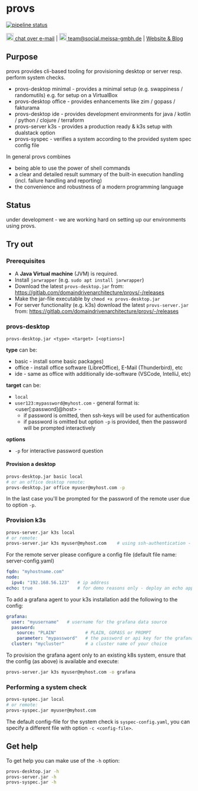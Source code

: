 # provs
[![pipeline status](https://gitlab.com/domaindrivenarchitecture/provs/badges/master/pipeline.svg)](https://gitlab.com/domaindrivenarchitecture/provs/-/commits/master)

[<img src="https://domaindrivenarchitecture.org/img/delta-chat.svg" width=20 alt="DeltaChat"> chat over e-mail](mailto:buero@meissa-gmbh.de?subject=community-chat) | [<img src="https://meissa-gmbh.de/img/community/Mastodon_Logotype.svg" width=20 alt="team@social.meissa-gmbh.de"> team@social.meissa-gmbh.de](https://social.meissa-gmbh.de/@team) | [Website & Blog](https://domaindrivenarchitecture.org)

## Purpose

provs provides cli-based tooling for provisioning desktop or server resp. perform system checks.
* provs-desktop minimal - provides a minimal setup (e.g. swappiness / randomutils) e.g. for setup on a VirtualBox  
* provs-desktop office - provides enhancements like zim / gopass / fakturama
* provs-desktop ide - provides development environments for java / kotlin / python / clojure / terraform
* provs-server k3s - provides a production ready & k3s setup with dualstack option
* provs-syspec - verifies a system according to the provided system spec config file

In general provs combines
* being able to use the power of shell commands
* a clear and detailed result summary of the built-in execution handling (incl. failure handling and reporting)
* the convenience and robustness of a modern programming language

## Status

under development - we are working hard on setting up our environments using provs.

## Try out
### Prerequisites

* A **Java Virtual machine** (JVM) is required.
* Install `jarwrapper` (e.g. `sudo apt install jarwrapper`)
* Download the latest `provs-desktop.jar` from: https://gitlab.com/domaindrivenarchitecture/provs/-/releases
* Make the jar-file executable by `chmod +x provs-desktop.jar`
* For server functionality (e.g. k3s) download the latest `provs-server.jar` from: https://gitlab.com/domaindrivenarchitecture/provs/-/releases

### provs-desktop

`provs-desktop.jar <type> <target> [<options>]`

**type** can be: 
* basic - install some basic packages)
* office - install office software (LibreOffice), E-Mail (Thunderbird), etc 
* ide - same as office with additionally ide-software (VSCode, IntelliJ, etc) 

**target** can be: 
* `local`
* `user123:mypassword@myhost.com` - general format is: <user[:password]@host> - 
  * if password is omitted, then ssh-keys will be used for authentication
  * if password is omitted but option `-p` is provided, then the password will be prompted interactively 

**options** 
* `-p` for interactive password question


#### Provision a desktop

```bash
provs-desktop.jar basic local
# or an office desktop remote:
provs-desktop.jar office myuser@myhost.com -p
```

In the last case you'll be prompted for the password of the remote user due to option `-p`.

### Provision k3s

```bash
provs-server.jar k3s local
# or remote: 
provs-server.jar k3s myuser@myhost.com    # using ssh-authentication - alternatively use option -p for password authentication
```

For the remote server please configure a config file (default file name: server-config.yaml)
```yaml
fqdn: "myhostname.com"
node:
  ipv4: "192.168.56.123"   # ip address
echo: true                 # for demo reasons only - deploy an echo app 
```

To add a grafana agent to your k3s installation add the following to the config:
  
```yaml
grafana:
  user: "myusername"   # username for the grafana data source 
  password:
    source: "PLAIN"           # PLAIN, GOPASS or PROMPT
    parameter: "mypassword"   # the password or api key for the grafana data source user 
  cluster: "mycluster"        # a cluster name of your choice  
```

To provision the grafana agent only to an existing k8s system, ensure that the config (as above) is available and execute:

```bash
provs-server.jar k3s myuser@myhost.com -o grafana
```



### Performing a system check

```bash
provs-syspec.jar local 
# or remote:
provs-syspec.jar myuser@myhost.com
```

The default config-file for the system check is `syspec-config.yaml`, you can specify a different file with option `-c <config-file>`.

## Get help

To get help you can make use of the `-h` option:

```bash
provs-desktop.jar -h
provs-server.jar -h
provs-syspec.jar -h
```
